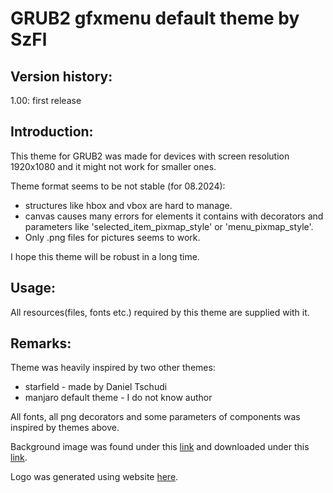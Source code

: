 # GRUB2 gfxmenu default theme by SzFl

## Version history:

1.00: first release 

## Introduction:
	
This theme for GRUB2 was made for devices with screen resolution 1920x1080 and it might not work for smaller ones. 

Theme format seems to be not stable (for 08.2024): 
- structures like hbox and vbox are hard to manage. 
- canvas causes many errors for elements it contains with decorators and parameters like 'selected_item_pixmap_style' or 'menu_pixmap_style'.
- Only .png files for pictures seems to work.

I hope this theme will be robust in a long time.

## Usage:	

All resources(files, fonts etc.) required by this theme are supplied with it.

## Remarks: 

Theme was heavily inspired by two other themes:
- starfield - made by Daniel Tschudi
- manjaro default theme - I do not know author

All fonts, all png decorators and some parameters of components was inspired by themes above.

Background image was found under this [link][Background_pinterest] and downloaded under this [link][Background_downlad_site].

Logo was generated using website [here][Logo_generator].
	 
[Background_pinterest]: https://www.pinterest.com/pin/624170829583206335/
[Background_downlad_site]: https://rare-gallery.com/4572745-astronaut-space-stars-floating-depth-of-field.html
[Logo_generator]: https://www.coolgenerator.com/png-text-generator
